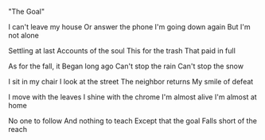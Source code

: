 "The Goal"

I can't leave my house
Or answer the phone
I'm going down again
But I'm not alone

Settling at last
Accounts of the soul
This for the trash
That paid in full

As for the fall, it
Began long ago
Can't stop the rain
Can't stop the snow

I sit in my chair
I look at the street
The neighbor returns
My smile of defeat

I move with the leaves
I shine with the chrome
I'm almost alive
I'm almost at home

No one to follow
And nothing to teach
Except that the goal
Falls short of the reach
